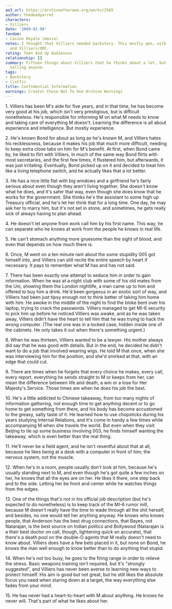 ```yaml
---
ao3_url: https://archiveofourown.org/works/2565
author: thedeadparrot
characters:
- Villiers
date: '2009-01-08'
fandom:
- Casino Royale (movie)
notes: I thought that Villiers needed backstory. This mostly gen, with a bit of Villiers/OFC
  and Villiers/OMC.
rating: Teen And Up Audiences
relationship: []
summary: Fifteen things about Villiers that he thinks about a lot, but doesn't like
  telling anyone.
tags:
- Backstory
- listfic
title: Confidential Information
warnings: Creator Chose Not To Use Archive Warnings
---
```


1\. Villiers has been M's aide for five years, and in that time, he has become very good at his job, which isn't very prestigious, but is difficult nonetheless. He's responsible for informing M on what M needs to know and taking care of everything M doesn't. Learning the difference is all about experience and intelligence. But mostly experience.

2\. He's known Bond for about as long as he's known M, and Villiers hates his recklessness, because it makes his job that much more difficult, needing to keep extra close tabs on him for M's benefit. At first, when Bond came by, he liked to flirt with Villiers, in much of the same way Bond flirts with most secretaries, and the first few times, it flustered him, but afterwards, it was just irritating. Eventually, Bond picked up on it and decided to treat him like a living telephone switch, and he actually likes that a lot better.

3\. He has a nice little flat with big windows and a girlfriend he's fairly serious about even though they aren't living together. She doesn't know what he does, and it's safer that way, even though she does know that he works for the government. She thinks he's the assistant to some high up Treasury official, and he's let her think that for a long time. One day, he may ask her to marry him, but it's not set in stone, and sometimes, he gets really sick of always having to plan ahead.

4\. He doesn't let anyone from work call him by his first name. This way, he can separate who he knows at work from the people he knows in real life.

5\. He can't stomach anything more gruesome than the sight of blood, and even that depends on how much there is.

6\. Once, M went on a ten minute rant about the some stupidity 005 got himself into, and Villiers can still recite the entire speech by heart if necessary. It pays to remember what M has and has not said.

7\. There has been exactly one attempt to seduce him in order to gain information. When he was at a night club with some of his old mates from the Uni, showing them the London nightlife, a man came up to him and offered to buy him a drink. He'd been gorgeous in an exotic sort of way, and Villiers had been just tipsy enough not to think better of taking him home with him. He awoke in the middle of the night to find the bloke bent over his laptop, trying to crack the passwords. Villiers managed to get MI\-6 security to pick him up before he noticed Villiers was awake, and as he was taken away, Villiers didn't have the heart to tell him that he was trying to hack the wrong computer. (The real one was in a locked case, hidden inside one of the cabinets. He only takes it out when there's something urgent.)

8\. When he was thirteen, Villiers wanted to be a lawyer. His mother always did say that he was good with details. But in the end, he decided he didn't want to do a job that involved wearing wigs. He told M that once, when she was interviewing him for the position, and she'd smirked at that, with an edge that could cut.

9\. There are times when he forgets that every choice he makes, every call, every report, everything he sends straight to M or keeps from her, can mean the difference between life and death, a win or a lose for Her Majesty's Service. Those times are when he does his job the best.

10\. He's a little addicted to Chinese takeaway, from too many nights of information gathering, not enough time to get anything decent or to go home to get something from there, and his body has become accustomed to the greasy, salty taste of it. He learned how to use chopsticks during his years studying Internal Relations, and it's come in handy a few times while accompanying M when she travels the world. But even when they visit Beijing to tie up some business involving 003, he finds himself wanting the takeaway, which is even better than the real thing.

11\. He'll never be a field agent, and he isn't resentful about that at all, because he likes being at a desk with a computer in front of him; the nervous system, not the muscle.

12\. When he's in a room, people usually don't look at him, because he's usually standing next to M, and even though he's got quite a few inches on her, he knows that all the eyes are on her. He likes it there, one step back and to the side. Letting her be front and center while he watches things from the edges.

13\. One of the things that's not in his official job description (but he's expected to do nonetheless) is to keep track of the MI\-6 rumor mill, because M doesn't really have the time to wade through all the shit herself, and besides, no one would tell her anything anyway. He knows who knows people, that Anderson has the best drug connections, that Bayes, not Natarajan, is the best source on Indian politics and Bollywood (Natarajan is a their best doctor on call, though, lightening quick an accurate), that there's a death pool on the double\-O agents that M really doesn't need to know about. Villiers does have a few bets placed in it, but none on Bond, he knows the man well enough to know better than to do anything that stupid.

14\. When he's not too busy, he goes to the firing range in order to relieve the stress. Basic weapons training isn't required, but it's "strongly suggested", and Villiers has never been averse to learning new ways to protect himself. His aim is good but not great, but he still likes the absolute focus you need when staring down at a target, the way everything else fades from your mind.

15\. He has never had a heart\-to\-heart with M about anything. He knows he never will. That's part of what he likes about her.